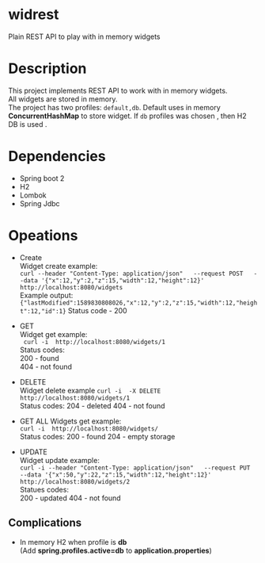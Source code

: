 # widrest
Plain REST API to play with in memory widgets 

# Description

This project implements REST API to work with in memory widgets.  
All widgets are stored in memory.  
The project has two profiles: `default,db`. Default uses in memory **ConcurrentHashMap** to store widget.
If `db` profiles was chosen , then H2 DB is used .

# Dependencies

- Spring boot 2
- H2
- Lombok
- Spring Jdbc

# Opeations

- Create  
    Widget create example:   
    `curl --header "Content-Type: application/json"   --request POST   --data '{"x":12,"y":2,"z":15,"width":12,"height":12}'   http://localhost:8080/widgets`  
    Example output:  
    `{"lastModified":1589830808026,"x":12,"y":2,"z":15,"width":12,"height":12,"id":1}`
    Status code - 200

- GET  
    Widget get example:  
    ` curl -i  http://localhost:8080/widgets/1`  
    Status codes:  
            200 - found  
            404 - not found
- DELETE  
    Widget delete example
    `curl -i  -X DELETE http://localhost:8080/widgets/1`  
    Status codes:
            204 - deleted
            404 - not found
- GET ALL
    Widgets get example:  
    `curl -i  http://localhost:8080/widgets/`  
    Status codes:
            200 - found
            204 - empty storage
- UPDATE  
    Widget update example:  
    `curl -i --header "Content-Type: application/json"   --request PUT   --data '{"x":50,"y":22,"z":15,"width":12,"height":12}'   http://localhost:8080/widgets/2`  
    Statues codes:  
            200 - updated
            404 - not found

## Complications 

- In memory H2 when profile is **db**  
        (Add **spring.profiles.active=db** to **application.properties**)

